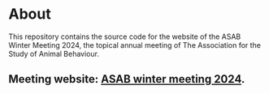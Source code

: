 # About

This repository contains the source code for the website of the ASAB Winter Meeting 2024, the topical annual meeting of The Association for the Study of Animal Behaviour. 

## Meeting website: [ASAB winter meeting 2024](https://asabwinter2024.github.io/).